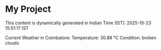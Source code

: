 # My Project

This content is dynamically generated in Indian Time (IST): 2025-10-23 15:51:17 IST


Current Weather in Coimbatore:
Temperature: 30.88 °C
Condition: broken clouds
